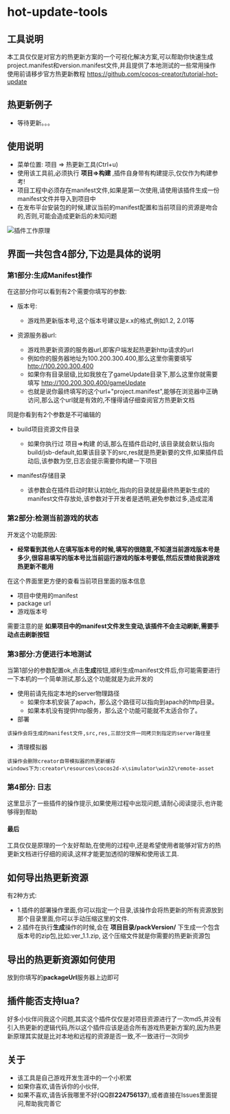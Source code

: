 # hot-update-tools
## 工具说明
本工具仅仅是对官方的热更新方案的一个可视化解决方案,可以帮助你快速生成project.manifest和version.manifest文件,并且提供了本地测试的一些常用操作
使用前请移步官方热更新教程 https://github.com/cocos-creator/tutorial-hot-update

## 热更新例子
- 等待更新。。。

## 使用说明
- 菜单位置: 项目 => 热更新工具(Ctrl+u)
- 使用该工具前,必须执行 **项目=>构建** ,插件自身带有构建提示,仅仅作为构建参考!
- 项目工程中必须存在manifest文件,如果是第一次使用,请使用该插件生成一份manifest文件并导入到项目中
- 在发布平台安装包的时候,建议当前的manifest配置和当前项目的资源是吻合的,否则,可能会造成更新后的未知问题

![插件工作原理](../../assets/hot-update/desc/热更新工作原理.png)

 
## 界面一共包含4部分,下边是具体的说明
### 第1部分:生成Manifest操作
在这部分你可以看到有2个需要你填写的参数:
- 版本号:
    - 游戏热更新版本号,这个版本号建议是x.x的格式,例如1.2, 2.01等


- 资源服务器url:  
    - 游戏热更新资源的服务器url,即客户端发起热更新http请求的url
    - 例如你的服务器地址为100.200.300.400,那么这里你需要填写 http://100.200.300.400
    - 如果你有目录层级,比如我放在了gameUpdate目录下,那么这里你就需要填写 http://100.200.300.400/gameUpdate
    - 也就是说你最终填写的这个url+"project.manifest",能够在浏览器中正确访问,那么这个url就是有效的,不懂得请仔细查阅官方热更新文档

同是你看到有2个参数是不可编辑的
- build项目资源文件目录
     - 如果你执行过 项目=>构建 的话,那么在插件启动时,该目录就会默认指向build/jsb-default,如果该目录下的src,res就是热更新要的文件,如果插件启动后,该参数为空,日志会提示需要你构建一下项目

- manifest存储目录
    - 该参数会在插件启动时默认初始化,指向的目录就是最终热更新生成的manifest文件存放处,该参数对于开发者是透明,避免参数过多,造成混淆

### 第2部分:检测当前游戏的状态
开发这个功能原因:
- **经常看到其他人在填写版本号的时候,填写的很随意,不知道当前游戏版本号是多少,很容易填写的版本号比当前运行游戏的版本号要低,然后反馈给我说游戏热更新不能用**

在这个界面里更方便的查看当前项目里面的版本信息
- 项目中使用的manifest
- package url
- 游戏版本号

需要注意的是
**如果项目中的manifest文件发生变动,该插件不会主动刷新,需要手动点击刷新按钮**

### 第3部分:方便进行本地测试
当第1部分的参数配置ok,点击**生成**按钮,顺利生成manifest文件后,你可能需要进行一下本机的一个简单测试,那么这个功能就是为此开发的
- 使用前请先指定本地的server物理路径 
    - 如果你本机安装了apach，那么这个路径可以指向到apach的http目录。
    - 如果本机没有提供http服务，那么这个功能可能就不太适合你了。
- 部署
```
该操作会将生成的manifest文件,src,res,三部分文件一同拷贝到指定的server路径里
```
- 清理模拟器
```
该操作会删除creator自带模拟器的热更新缓存
windows下为:creator\resources\cocos2d-x\simulator\win32\remote-asset
```

### 第4部分: 日志
这里显示了一些插件的操作提示,如果使用过程中出现问题,请耐心阅读提示,也许能够得到帮助
#### 最后
工具仅仅是原理的一个友好帮助,在使用的过程中,还是希望使用者能够对官方的热更新文档进行仔细的阅读,这样才能更加透彻的理解和使用该工具.


## 如何导出热更新资源
有2种方式:
- 1.插件的部署操作里面,你可以指定一个目录,该操作会将热更新的所有资源放到那个目录里面,你可以手动压缩这里的文件.
- 2.插件在执行**生成**操作的时候,会在 **项目目录/packVersion/** 下生成一个包含版本号的zip包,比如:ver_1.1.zip, 这个压缩文件就是你需要的热更新资源包

## 导出的热更新资源如何使用
放到你填写的**packageUrl**服务器上边即可

## 插件能否支持lua?
好多小伙伴问我这个问题,其实这个插件仅仅是对项目资源进行了一次md5,并没有引入热更新的逻辑代码,所以这个插件应该是适合所有游戏热更新方案的,因为热更新原理其实就是比对本地和远程的资源是否一致,不一致进行一次同步

## 关于
- 该工具是自己游戏开发生涯中的一个小积累
- 如果你喜欢,请告诉你的小伙伴,
- 如果不喜欢,请告诉我哪里不好(QQ群**224756137**),或者直接在Issues里面提问,帮助我完善它

 
 
